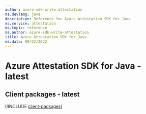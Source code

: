 ```yaml
---
author: azure-sdk-write-attestation
ms.devlang: java
description: Reference for Azure Attestation SDK for Java
ms.service: attestation
ms.topic: reference
ms.author: azure-sdk-write-attestation
title: Azure Attestation SDK for Java
ms.data: 09/22/2022
---
```

# Azure Attestation SDK for Java - latest

## Client packages - latest
[!INCLUDE [client-packages](attestation-client-index.md)]